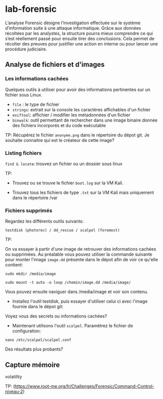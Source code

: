 # lab-forensic

L’analyse Forensic désigne l’investigation effectuée sur le système d’information suite à une attaque informatique. Grâce aux données récoltées par les analystes, la structure pourra mieux comprendre ce qui s’est réellement passé pour ensuite tirer des conclusions. Cela permet de récolter des preuves pour justifier une action en interne ou pour lancer une procédure judiciaire.

## Analyse de fichiers et d'images

### Les informations cachées

Quelques outils à utiliser pour avoir des informations pertinentes sur un fichier sous Linux.

* `file` : le type de fichier
* `strings`: extrait sur la console les caractères affichables d'un fichier
* `exiftool`: affichier / modifier les métadonnées d'un fichier
* `binwalk`: outil permettant de rechercher dans une image binaire donnée des fichiers incorporés et du code exécutable

TP:
Récupérez le fichier `anonyme.png` dans le répertoire du dépot git. Je souhaite connaitre qui est le créateur de cette image?

### Listing fichiers

`find & locate`: trouvez un fichier ou un dossier sous linux

TP:
* Trouvez ou se trouve le fichier `boot.log` sur la VM Kali.

* Trouvez tous les fichiers de type `.txt` sur la VM Kali mais uniquement dans le répertoire /var

### Fichiers supprimés

Regardez les différents outils suivants:

```
testdisk (photorec) / dd_rescue / scalpel (foremost)
```

TP: 

On va essayer à partir d'une image de retrouver des informations cachées ou supprimées.
Au préalable vous pouvez utiliser la commande suivante pour monter l'image `image.dd` présente dans le dépot afin de voir ce qu'elle contient:

```sudo mkdir /media/image```

`sudo mount -t auto -o loop /chemin/image.dd /media/image/`

Vous pouvez ensuite naviguer dans /media/image et voir son contenu.

* Installez l'outil testdisk, puis essayer d'utiliser celui ci avec l'image fournie dans le dépot git:

Voyez vous des secrets ou informations cachées?
  
* Maintenant utilisons l'outil `scalpel`. Paramétrez le fichier de configuration:

`nano /etc/scalpel/scalpel.conf`

Des résultats plus probants?



## Capture mémoire

volatility

TP: (https://www.root-me.org/fr/Challenges/Forensic/Command-Control-niveau-2)





